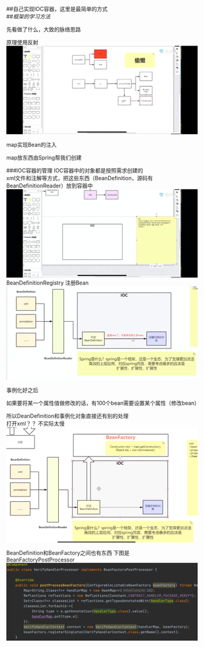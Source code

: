 ##自己实现IOC容器，这里是最简单的方式  
##*框架的学习方法*

先看做了什么，大致的脉络思路  


原理使用反射
![img.png](img.png)  

map实现Bean的注入

map放东西由Spring帮我们创建  

###IOC容器的管理
IOC容器中的对象都是按照需求创建的  
xml文件和注解等方式，把这些东西（BeanDefinition，源码有BeanDefinitionReader）放到容器中
![img_1.png](img_1.png)
BeanDefinitionRegistry 注册Bean
![img_3.png](img_3.png)

事例化好之后

如果要将某一个属性值做修改的话，有100个bean需要设置某个属性（修改bean）

所以DeanDefinition和事例化对象直接还有别的处理  
打开xml？？
不实际太慢
![img_4.png](img_4.png)

BeanDefinition和BeanFactory之间也有东西
下图是BeanFactoryPostProcessor
![img_5.png](img_5.png)